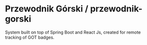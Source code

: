 # Przewodnik Górski / przewodnik-gorski
System built on top of Spring Boot and React Js, created for remote tracking of GOT badges.
